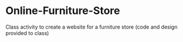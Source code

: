 # Online-Furniture-Store
Class activity to create a website for a furniture store (code and design provided to class)
